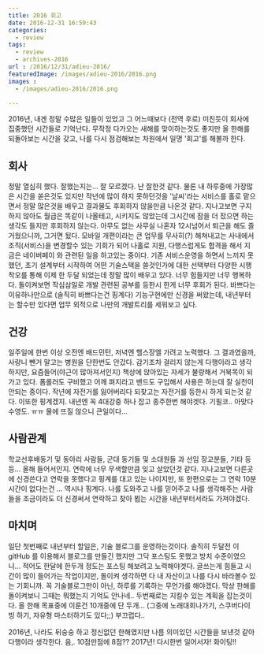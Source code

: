 ```yaml
---
title: 2016 회고
date: 2016-12-31 16:59:43
categories:
  - review
tags:
  - review
  - archives-2016
url : /2016/12/31/adieu-2016/
featuredImage: /images/adieu-2016/2016.png
images :
  - /images/adieu-2016/2016.png

---
```

2016년, 내겐 정말 수많은 일들이 있었고 그 어느때보다 (전역 후로) 미친듯이 회사에 집중했던 시간들로 기억난다. 무작정 다가오는 새해를 맞이하는것도 좋지만 올 한해를 되돌아보는 시간을 갖고, 나를 다시 점검해보는 차원에서 일명 '회고'를 해볼까 한다.
<!-- more -->

## 회사
정말 열심히 했다. 잘했는지는... 잘 모르겠다. 난 잘한것 같다. 물론 내 하루중에 가장많은 시간을 쏟은것도 있지만 작년에 많이 하지 못하던것을 '날씨'라는 서비스를 홀로 맡으면서 정말 많은것을 배우고 결과물도 후회하지 않을만큼 나온것 같다. 지나고보면 구지 하지 않아도 월급은 똑같이 나올테고, 시키지도 않았는데 그시간에 잠을 더 잤으면 하는 생각도 들지만 후회하지 않는다. 아무도 없는 사무실 나혼자 12시넘어서 퇴근을 해도 즐거웠으니까, 그거면 됬다.
모바일 개편이라는 큰 업무를 무사히(?) 해쳐내고는 사내에서 조직(서비스)을 변경할수 있는 기회가 되어 나홀로 지원, 다행스럽게도 합격을 해서 지금은 네이버페이 와 관련된 일을 하고있는 중이다. 기존 서비스운영을 하면서 느끼지 못했던, 초기 설계부터 시작하여 어떤 기술스택을 쓸것인가에 대한 선택부터 다양한 시행착오를 통해 이제 한 두달 되었는데 정말 많이 배우고 있다. 너무 힘들지만 너무 행복하다.
돌이켜보면 작심삼일로 개발 관련된 공부를 등한시 한게 너무 후회가 된다. 바쁘다는 이유하나만으로 (솔직히 바쁘다는건 핑계다) 기능구현에만 신경을 써왔는데, 내년부터는 할수만 있다면 업무 외적으로 나만의 개발트리를 세워보고 싶다.

## 건강
일주일에 한번 이상 오전엔 배드민턴, 저녁엔 헬스장엘 가려고 노력했다. 그 결과였을까, 사랑니 뺀거 말고는 병원을 단한번도 안갔다. 감기조차 걸리지 않는게 다행이라고 생각하지만, 요즘들어(야근이 많아져서인지) 책상에 앉아있는 자세가 불량해서 거북목이 되가고 있다. 폼롤러도 구비했고 어깨 펴지라고 밴드도 구입해서 사용은 하는데 잘 실천이 안되는 중이다.
작년에 자전거를 잃어버리다 되찾고는 자전거를 등한시 하게 되는것 같다. 이또한 핑계겠지. 내년엔 꼭 4대강중 하나 잡고 종주한번 해야겟다. 기필코.. 아맞다 수영도. ㅠㅠ 물에 뜨질 않으니 큰일이다...

## 사람관계
학교선후배동기 및 동아리 사람들, 군대 동기들 및 소대원들 과 선임 장교분들, 기타 등등... 올해 들어서인지. 연락에 너무 무색할만큼 잊고 살았던것 같다. 지나고보면 다른곳에 신경쓴다고 연락을 못했다고 핑계를 대고 있는 나이지만, 또 한편으로는 그 연락 10분 시간이 없다는건 ... 역시나 핑계다. 나를 도와주고 나를 믿어주고 나를 생각해주는 사람들을 조금이라도 더 신경써서 연락하고 찾아 뵙는 시간을 내년부터서라도 가져야겠다.

## 마치며
일단 첫번째로 내년부터 할일은, 기술 블로그를 운영하는것이다. 솔직히 두달전 이 gitHub 를 이용해서 블로그를 만들긴 했지만 그닥 포스팅도 못했고 방치 수준이였으니... 적어도 한달에 한두개 정도는 포스팅 해보려고 노력해야겟다. 글쓰는게 힘들고 시간이 많이 들어가는 작업이지만, 돌이켜 생각하면 다 내 자산이고 나를 다시 바라볼수 있는 기회니까. 꼭 기술블로그만이 아닌, 하루를 기록하는 무언가를 해야겠다. 막상 한해를 돌이켜보니 그때는 뭐했는지 기억도 안나네..
두번째로는 지킬수 있는 계획을 잡는것이다. 올 한해 목표중에 이룬건 10개중에 단 두개... (그중에 노래대회나가기, 스쿠버다이빙 하기, 자유형 마스터하기도 있다;;) 부끄럽다..

2016년, 나라도 뒤숭숭 하고 정신없던 한해였지만 나름 의미있던 시간들을 보낸것 같아 다행이라 생각한다.
음,. 10점만점에 8점??
2017년! 다시한번 일어서자! 화이팅!!
